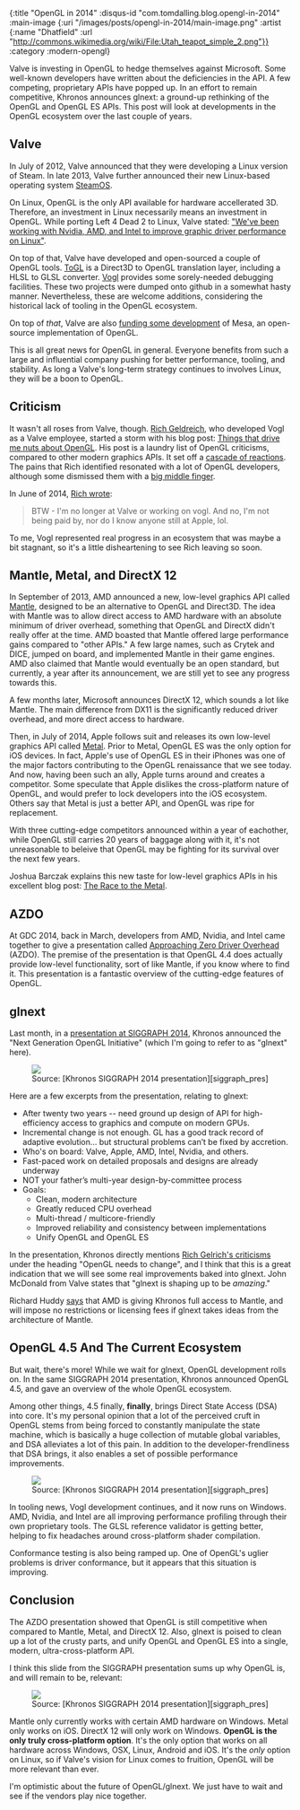 {:title "OpenGL in 2014"
 :disqus-id "com.tomdalling.blog.opengl-in-2014"
 :main-image {:uri "/images/posts/opengl-in-2014/main-image.png"
              :artist {:name "Dhatfield"
                       :url "http://commons.wikimedia.org/wiki/File:Utah_teapot_simple_2.png"}}
 :category :modern-opengl}

Valve is investing in OpenGL to hedge themselves against Microsoft. Some
well-known developers have written about the deficiencies in the API. A few
competing, proprietary APIs have popped up. In an effort to remain competitive,
Khronos announces glnext: a ground-up rethinking of the OpenGL and OpenGL ES
APIs. This post will look at developments in the OpenGL ecosystem over the last
couple of years.

<!--more-->

Valve
-----

In July of 2012, Valve announced that they were developing a Linux version of
Steam. In late 2013, Valve further announced their new Linux-based operating
system [SteamOS][].

On Linux, OpenGL is the only API available for hardware accellerated 3D.
Therefore, an investment in Linux necessarily means an investment in OpenGL.
While porting Left 4 Dead 2 to Linux, Valve stated: ["We've been working with
Nvidia, AMD, and Intel to improve graphic driver performance on
Linux"][left4dead2_port].

On top of that, Valve have developed and open-sourced a couple of OpenGL tools.
[ToGL][] is a Direct3D to OpenGL translation layer, including a HLSL to GLSL
converter. [Vogl][] provides some sorely-needed debugging facilities.  These
two projects were dumped onto github in a somewhat hasty manner.  Nevertheless,
these are welcome additions, considering the historical lack of tooling in the
OpenGL ecosystem.

On top of _that_, Valve are also [funding some development][mesa_funding] of
Mesa, an open-source implementation of OpenGL.

This is all great news for OpenGL in general. Everyone benefits from such a
large and influential company pushing for better performance, tooling, and
stability. As long a Valve's long-term strategy continues to involves Linux,
they will be a boon to OpenGL.

Criticism
---------

It wasn't all roses from Valve, though. [Rich Geldreich][], who developed
Vogl as a Valve employee, started a storm with his blog post: [Things that
drive me nuts about OpenGL][rich_first_post]. His post is a laundry list
of OpenGL criticisms, compared to other modern graphics APIs. It set off
a [cascade of reactions][]. The pains that Rich identified resonated with a lot
of OpenGL developers, although some dismissed them with a [big middle
finger][].

In June of 2014, [Rich wrote][rich_leave]:

> BTW - I'm no longer at Valve or working on vogl. And no, I'm not being paid
> by, nor do I know anyone still at Apple, lol. 

To me, Vogl represented real progress in an ecosystem that was maybe a bit
stagnant, so it's a little disheartening to see Rich leaving so soon.

Mantle, Metal, and DirectX 12
-----------------------------

In September of 2013, AMD announced a new, low-level graphics API called
[Mantle][], designed to be an alternative to OpenGL and Direct3D. The idea with
Mantle was to allow direct access to AMD hardware with an absolute minimum of
driver overhead, something that OpenGL and DirectX didn't really offer at the
time. AMD boasted that Mantle offered large performance gains compared to "other
APIs." A few large names, such as Crytek and DICE, jumped on board, and
implemented Mantle in their game engines. AMD also claimed that Mantle would
eventually be an open standard, but currently, a year after its announcement,
we are still yet to see any progress towards this.

A few months later, Microsoft announces DirectX 12, which sounds a lot like
Mantle. The main difference from DX11 is the significantly reduced driver
overhead, and more direct access to hardware.

Then, in July of 2014, Apple follows suit and releases its own low-level
graphics API called [Metal][].  Prior to Metal, OpenGL ES was the only option
for iOS devices. In fact, Apple's use of OpenGL ES in their iPhones was one of
the major factors contributing to the OpenGL renaissance that we see today. And
now, having been such an ally, Apple turns around and creates a competitor.
Some speculate that Apple dislikes the cross-platform nature of OpenGL, and
would prefer to lock developers into the iOS ecosystem.  Others say that Metal
is just a better API, and OpenGL was ripe for replacement.

With three cutting-edge competitors announced within a year of eachother, while
OpenGL still carries 20 years of baggage along with it, it's not unreasonable
to beleive that OpenGL may be fighting for its survival over the next few
years.

Joshua Barczak explains this new taste for low-level graphics APIs in his
excellent blog post: [The Race to the Metal][].

AZDO
----

At GDC 2014, back in March, developers from AMD, Nvidia, and Intel came
together to give a presentation called [Approaching Zero Driver Overhead][]
(AZDO).  The premise of the presentation is that OpenGL 4.4 does actually
provide low-level functionality, sort of like Mantle, if you know where to find
it. This presentation is a fantastic overview of the cutting-edge features of
OpenGL.

glnext
------

Last month, in a [presentation at SIGGRAPH 2014][siggraph_pres],
Khronos announced the "Next Generation OpenGL Initiative" (which I'm going to
refer to as "glnext" here).

<p>
  <figure>
    <img src="/images/posts/opengl-in-2014/glnext.png" />
    <figcaption>
      Source: [Khronos SIGGRAPH 2014 presentation][siggraph_pres]
    </figcaption>
  </figure>
</p>

Here are a few excerpts from the presentation, relating to glnext:

 - After twenty two years -- need ground up design of API for high-efficiency
   access to graphics and compute on modern GPUs.
 - Incremental change is not enough. GL has a good track record of adaptive
   evolution... but structural problems can’t be fixed by accretion.
 - Who's on board: Valve, Apple, AMD, Intel, Nvidia, and others.
 - Fast-paced work on detailed proposals and designs are already underway
 - NOT your father’s multi-year design-by-committee process
 - Goals:
    - Clean, modern architecture
    - Greatly reduced CPU overhead
    - Multi-thread / multicore-friendly
    - Improved reliability and consistency between implementations
    - Unify OpenGL and OpenGL ES

In the presentation, Khronos directly mentions [Rich Gelrich's
criticisms][rich_first_post] under the heading "OpenGL needs to change", and I
think that this is a great indication that we will see some real improvements
baked into glnext. John McDonald from Valve states that "glnext is shaping up
to be _amazing_."

Richard Huddy [says][huddy] that AMD is giving Khronos full access to Mantle,
and will impose no restrictions or licensing fees if glnext takes ideas from
the architecture of Mantle.

OpenGL 4.5 And The Current Ecosystem
------------------------------------

But wait, there's more! While we wait for glnext, OpenGL development rolls on.
In the same SIGGRAPH 2014 presentation, Khronos announced OpenGL 4.5, and gave
an overview of the whole OpenGL ecosystem.

Among other things, 4.5 finally, **finally**, brings Direct State Access (DSA)
into core. It's my personal opinion that a lot of the perceived cruft in OpenGL
stems from being forced to constantly manipulate the state machine, which is
basically a huge collection of mutable global variables, and DSA alleviates a
lot of this pain. In addition to the developer-frendliness that DSA brings,
it also enables a set of possible performance improvements.

<p>
  <figure>
    <img src="/images/posts/opengl-in-2014/dsa.png" />
    <figcaption>
      Source: [Khronos SIGGRAPH 2014 presentation][siggraph_pres]
    </figcaption>
  </figure>
</p>

In tooling news, Vogl development continues, and it now runs on Windows. AMD,
Nvidia, and Intel are all improving performance profiling through their own
proprietary tools. The GLSL reference validator is getting better, helping to
fix headaches around cross-platform shader compilation.

Conformance testing is also being ramped up. One of OpenGL's uglier problems
is driver conformance, but it appears that this situation is improving.

Conclusion
----------

The AZDO presentation showed that OpenGL is still competitive when compared to
Mantle, Metal, and DirectX 12. Also, glnext is poised to clean up a lot of the
crusty parts, and unify OpenGL and OpenGL ES into a single, modern,
ultra-cross-platform API.

I think this slide from the SIGGRAPH presentation sums up why OpenGL is, and
will remain to be, relevant:

<p>
  <figure>
    <img src="/images/posts/opengl-in-2014/cross-platform.png" />
    <figcaption>
      Source: [Khronos SIGGRAPH 2014 presentation][siggraph_pres]
    </figcaption>
  </figure>
</p>

Mantle only currently works with certain AMD hardware on Windows. Metal only
works on iOS. DirectX 12 will only work on Windows. **OpenGL is the only truly
cross-platform option**.  It's the only option that works on all hardware
across Windows, OSX, Linux, Android and iOS. It's the _only_ option on Linux,
so if Valve's vision for Linux comes to fruition, OpenGL will be more relevant
than ever.

I'm optimistic about the future of OpenGL/glnext. We just have to wait and see
if the vendors play nice together.

[SteamOS]: http://store.steampowered.com/livingroom/SteamOS/
[big middle finger]: https://twitter.com/grahamsellers/status/472418068660887553
[gabe_catastrophe]: http://www.computerandvideogames.com/359898/newell-windows-8-is-a-catastrophe-for-everyone-in-the-pc-space/
[left4dead2_port]: http://blogs.valvesoftware.com/linux/faster-zombies/ 
[ToGL]: https://github.com/ValveSoftware/ToGL
[Vogl]: https://github.com/ValveSoftware/vogl
[Rich Geldreich]: http://richg42.blogspot.com/
[mesa_funding]: http://lunarg.com/glassymesa/
[rich_first_post]: http://richg42.blogspot.hu/2014/05/things-that-drive-me-nuts-about-opengl.html
[cascade of reactions]: http://www.dayonepatch.com/index.php?/topic/107633-a-pretty-huge-debate-about-opengl-has-erupted-in-the-dev-community-involving-devs-from-valve-epic-firaxis-and-amd/
[Mantle]: http://www.amd.com/en-gb/innovations/software-technologies/mantle
[Metal]: https://developer.apple.com/metal/
[rich_leave]: http://richg42.blogspot.co.uk/2014/06/article-directx-creator-says-apples.html
[The Race to the Metal]: http://www.joshbarczak.com/blog/?p=99
[Approaching Zero Driver Overhead]: http://gdcvault.com/play/1020791/
[siggraph_pres]: https://www.khronos.org/assets/uploads/developers/library/2014-siggraph-bof/OpenGL-Ecosystem-BOF_Aug14.pdf
[huddy]: http://techreport.com/news/26922/amd-hopes-to-put-a-little-mantle-in-opengl-next

